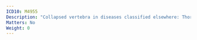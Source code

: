 ```yaml
---
ICD10: M4955
Description: "Collapsed vertebra in diseases classified elsewhere: Thoracolumbar region"
Matters: No
Weight: 0
---
```


